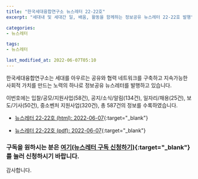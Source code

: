 ```yaml
---
title: "한국세대융합연구소 뉴스레터 22-22호"
excerpt: "세대내 및 세대간 일, 배움, 활동을 함께하는 정보공유 뉴스레터 22-22호 발행" 

categories:
- 뉴스레터

tags:
- 뉴스레터

last_modified_at: 2022-06-07T05:10
---
```


한국세대융합연구소는 세대를 아우르는 공유와 협력 네트워크를 구축하고 지속가능한 사회적 가치를 만드는 노력의 하나로 정보공유 뉴스레터를 발행하고 있습니다.

이번호에는 입찰/공모/지원사업(58건), 공지/소식/알림(134건), 일자리/채용(25건), 보도/기사(50건), 중소벤처 지원사업(320건), 총 587건의 정보를 수록하였습니다.

* [뉴스레터 22-22호 (html): 2022-06-07](https://gcrcenter.github.io/assets/htmls/gcrc_news_letter_20220607.html){:target="_blank"}

* [뉴스레터 22-22호 (pdf): 2022-06-07](https://gcrcenter.github.io/assets/pdfs/news_letter_20220607.pdf){:target="_blank"}


### 구독을 원하시는 분은 [여기(뉴스레터 구독 신청하기)](https://forms.gle/MJ5gVHCdunBXXWVB7){:target="_blank"} 를 눌러 신청하시기 바랍니다.


감사합니다.